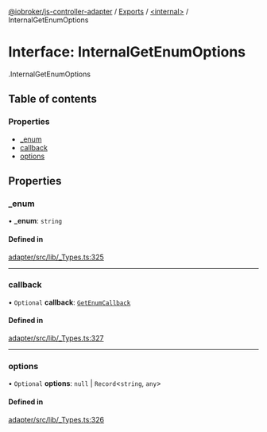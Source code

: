 [@iobroker/js-controller-adapter](../README.md) / [Exports](../modules.md) / [<internal\>](../modules/internal_.md) / InternalGetEnumOptions

# Interface: InternalGetEnumOptions

[<internal>](../modules/internal_.md).InternalGetEnumOptions

## Table of contents

### Properties

- [\_enum](internal_.InternalGetEnumOptions.md#_enum)
- [callback](internal_.InternalGetEnumOptions.md#callback)
- [options](internal_.InternalGetEnumOptions.md#options)

## Properties

### \_enum

• **\_enum**: `string`

#### Defined in

[adapter/src/lib/_Types.ts:325](https://github.com/ioBroker/ioBroker.js-controller/blob/ce27fae4/packages/adapter/src/lib/_Types.ts#L325)

___

### callback

• `Optional` **callback**: [`GetEnumCallback`](../modules/internal_.md#getenumcallback)

#### Defined in

[adapter/src/lib/_Types.ts:327](https://github.com/ioBroker/ioBroker.js-controller/blob/ce27fae4/packages/adapter/src/lib/_Types.ts#L327)

___

### options

• `Optional` **options**: ``null`` \| `Record`<`string`, `any`\>

#### Defined in

[adapter/src/lib/_Types.ts:326](https://github.com/ioBroker/ioBroker.js-controller/blob/ce27fae4/packages/adapter/src/lib/_Types.ts#L326)
